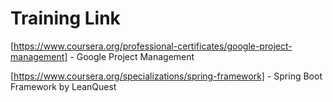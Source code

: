 # Training Link

[https://www.coursera.org/professional-certificates/google-project-management] - Google Project Management

[https://www.coursera.org/specializations/spring-framework] - Spring Boot Framework by LeanQuest
